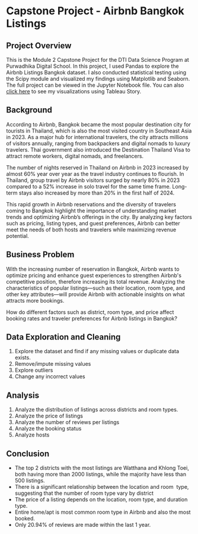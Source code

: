 # Capstone Project - Airbnb Bangkok Listings

## Project Overview

This is the Module 2 Capstone Project for the DTI Data Science Program at Purwadhika Digital School. In this project, I used Pandas to explore the Airbnb Listings Bangkok dataset. I also conducted statistical testing using the Scipy module and visualized my findings using Matplotlib and Seaborn. The full project can be viewed in the Jupyter Notebook file.
You can also [click here](https://public.tableau.com/app/profile/sekar.wibowo/viz/CapstoneModule2-AirbnbBangkok/Story1) to see my visualizations using Tableau Story.

## Background

According to Airbnb, Bangkok became the most popular destination city for tourists in Thailand, which is also the most visited country in Southeast Asia in 2023. As a major hub for international travelers, the city attracts millions of visitors annually, ranging from backpackers and digital nomads to luxury travelers. Thai government also introduced the Destination Thailand Visa to attract remote workers, digital nomads, and freelancers.

The number of nights reserved in Thailand on Airbnb in 2023 increased by almost 60% year over year as the travel industry continues to flourish. 
In Thailand, group travel by Airbnb visitors surged by nearly 80% in 2023 compared to a 52% increase in solo travel for the same time frame. 
Long-term stays also increased by more than 20% in the first half of 2024.

This rapid growth in Airbnb reservations and the diversity of travelers coming to Bangkok highlight the importance of understanding market trends and optimizing Airbnb’s offerings in the city. By analyzing key factors such as pricing, listing types, and guest preferences, Airbnb can better meet the needs of both hosts and travelers while maximizing revenue potential.

## Business Problem

With the increasing number of reservation in Bangkok, Airbnb wants to optimize pricing and enhance guest experiences to strengthen Airbnb's competitive position, therefore increasing its total revenue. Analyzing the characteristics of popular listings—such as their location, room type, and other key attributes—will provide Airbnb with actionable insights on what attracts more bookings. 

How do different factors such as district, room type, and price affect booking rates and traveler preferences for Airbnb listings in Bangkok?

## Data Exploration and Cleaning

1. Explore the dataset and find if any missing values or duplicate data exists.
2. Remove/impute missing values
3. Explore outliers
4. Change any incorrect values

## Analysis

1. Analyze the distribution of listings across districts and room types.
2. Analyze the price of listings
3. Analyze the number of reviews per listings
4. Analyze the booking status
5. Analyze hosts

## Conclusion 

- The top 2 districts with the most listings are Watthana and Khlong Toei, both having more than 2000 listings, while the majority have less than 500 listings.
- There is a significant relationship between the location and room  type, suggesting that the number of room type vary by district
- The price of a listing depends on the location, room type, and duration type.
- Entire home/apt is most common room type in Airbnb and also the most booked.
- Only 20.94% of reviews are made within the last 1 year.


